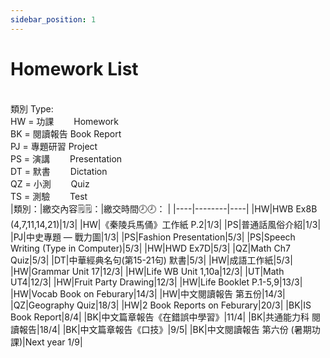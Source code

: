 ```yaml
---
sidebar_position: 1
---
```


# Homework List
<br/>類別 Type: 
<br/>HW = 功課　　 Homework
<br/>BK = 閱讀報告 Book Report
<br/>PJ = 專題研習 Project
<br/>PS = 演講　　 Presentation
<br/>DT = 默書　　 Dictation
<br/>QZ = 小測　　 Quiz
<br/>TS = 測驗　　 Test
<br/>
|類別：|繳交內容🗒️🗒️：|繳交時間🕗🕗： |
|----|--------|----|
|HW|HWB Ex8B (4,7,11,14,21)|1/3|
|HW|《秦陵兵馬俑》工作紙 P.2|1/3|
|PS|普通話風俗介紹|1/3|
|PJ|中史專題 — 戰力圖|1/3|
|PS|Fashion Presentation|5/3|
|PS|Speech Writing (Type in Computer)|5/3|
|HW|HWD Ex7D|5/3|
|QZ|Math Ch7 Quiz|5/3|
|DT|中華經典名句(第15-21句) 默書|5/3|
|HW|成語工作紙|5/3|
|HW|Grammar Unit 17|12/3|
|HW|Life WB Unit 1,10a|12/3|
|UT|Math UT4|12/3|
|HW|Fruit Party Drawing|12/3|
|HW|Life Booklet P.1-5,9|13/3|
|HW|Vocab Book on Feburary|14/3|
|HW|中文閱讀報告 第五份|14/3|
|QZ|Geography Quiz|18/3|
|HW|2 Book Reports on Feburary|20/3|
|BK|IS Book Report|8/4|
|BK|中文篇章報告《在錯誤中學習》|11/4|
|BK|共通能力科 閱讀報告|18/4|
|BK|中文篇章報告《口技》|9/5|
|BK|中文閱讀報告 第六份 (暑期功課)|Next year 1/9|